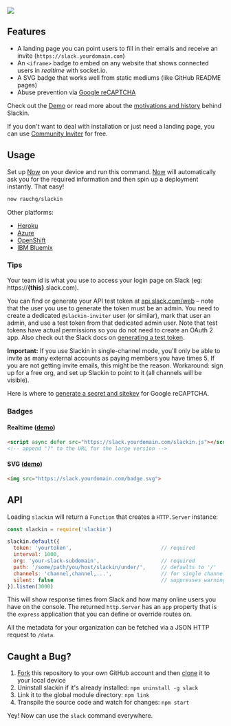 ![](https://github.com/zeit/art/blob/e081cf46e6609b51ac485dcc337ac6644c0da5e7/slackin/repo-banner.png)

## Features

- A landing page you can point users to fill in their emails and receive an invite (`https://slack.yourdomain.com`)
- An `<iframe>` badge to embed on any website that shows connected users in *realtime* with socket.io.
- A SVG badge that works well from static mediums (like GitHub README pages)
- Abuse prevention via [Google reCAPTCHA](https://www.google.com/recaptcha/intro/)

Check out the [Demo](https://slackin.now.sh/) or read more about the [motivations and history](http://rauchg.com/slackin) behind Slackin.

If you don't want to deal with installation or just need a landing page, you can use [Community Inviter](https://communityinviter.com/) for free. 

## Usage

Set up [Now](https://zeit.co/now) on your device and run this command. [Now](https://zeit.co/now) will automatically ask you for the required information and then spin up a deployment instantly. That easy!

```bash
now rauchg/slackin
```

Other platforms:

- [Heroku](https://heroku.com/deploy?template=https://github.com/rauchg/slackin/tree/master)
- [Azure](https://azuredeploy.net/)
- [OpenShift](https://github.com/rauchg/slackin/wiki/OpenShift)
- [IBM Bluemix](https://bluemix.net/deploy?repository=https://github.com/rauchg/slackin)

### Tips

Your team id is what you use to access your login page on Slack (eg: https://**{this}**.slack.com).

You can find or generate your API test token at [api.slack.com/web](https://api.slack.com/web) – note that the user you use to generate the token must be an admin. You need to create a dedicated `@slackin-inviter` user (or similar), mark that user an admin, and use a test token from that dedicated admin user.  Note that test tokens have actual permissions so you do not need to create an OAuth 2 app. Also check out the Slack docs on [generating a test token](https://get.slack.help/hc/en-us/articles/215770388-Creating-and-regenerating-API-tokens).

**Important:** If you use Slackin in single-channel mode, you'll only be
able to invite as many external accounts as paying members you have
times 5. If you are not getting invite emails, this might be the reason.
Workaround: sign up for a free org, and set up Slackin to point to it
(all channels will be visible).

Here is where to [generate a secret and
sitekey](https://www.google.com/recaptcha/admin) for Google reCAPTCHA.

### Badges

#### Realtime ([demo](https://cldup.com/IaiPnDEAA6.gif))

```html
<script async defer src="https://slack.yourdomain.com/slackin.js"></script>
<!-- append "?" to the URL for the large version -->
```

#### SVG ([demo](https://cldup.com/jWUT4QFLnq.png))

```html
<img src="https://slack.yourdomain.com/badge.svg">
```

## API

Loading `slackin` will return a `Function` that creates a `HTTP.Server` instance:

```js
const slackin = require('slackin')

slackin.default({
  token: 'yourtoken',                             // required
  interval: 1000,
  org: 'your-slack-subdomain',                    // required
  path: '/some/path/you/host/slackin/under/',     // defaults to '/'
  channels: 'channel,channel,...',                // for single channel mode
  silent: false                                   // suppresses warnings
}).listen(3000)
```

This will show response times from Slack and how many online users you have on the console. The returned `http.Server` has an `app` property that is the `express` application that you can define or override routes on.

All the metadata for your organization can be fetched via a JSON HTTP request to `/data`.

## Caught a Bug?

1. [Fork](https://help.github.com/articles/fork-a-repo/) this repository to your own GitHub account and then [clone](https://help.github.com/articles/cloning-a-repository/) it to your local device
2. Uninstall slackin if it's already installed: `npm uninstall -g slack`
3. Link it to the global module directory: `npm link`
4. Transpile the source code and watch for changes: `npm start`

Yey! Now can use the `slack` command everywhere.
